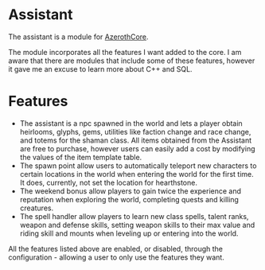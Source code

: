 # Assistant
The assistant is a module for [AzerothCore](https://github.com/azerothcore/azerothcore-wotlk).

The module incorporates all the features I want added to the core. I am aware that there are modules that include some of these features, however it gave me an excuse to learn more about C++ and SQL.

# Features
* The assistant is a npc spawned in the world and lets a player obtain heirlooms, glyphs, gems, utilities like faction change and race change, and totems for the shaman class. All items obtained from the Assistant are free to purchase, however users can easily add a cost by modifying the values of the item template table.
* The spawn point allow users to automatically teleport new characters to certain locations in the world when entering the world for the first time. It does, currently, not set the location for hearthstone.
* The weekend bonus allow players to gain twice the experience and reputation when exploring the world, completing quests and killing creatures.
* The spell handler allow players to learn new class spells, talent ranks, weapon and defense skills, setting weapon skills to their max value and riding skill and mounts when leveling up or entering into the world.

All the features listed above are enabled, or disabled, through the configuration - allowing a user to only use the features they want.
